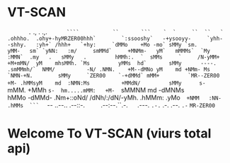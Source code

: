 # VT-SCAN
 ` ` ``     .`` ., .   .,.  ` `   ``     ````  ``     `````          ``       ```    `  `     ``  ``   `                        
   .ohhho.  .ohy+-hyMRZER00hhh`        `:ssooshy`   -+ysooyy-     `yhh-     -shhy.   :yh+` /hhh+   `+hy:    
    `dMMo    +Mo -mo` sMMy `sm.        yMM-   sm` `yNN:   :m/     smMMd`     +MNMm-   yM`   mMMMs`  `My       
     :MMN`  .my   .   sMMy   .         hMMh:.  `  sMMs     `     /N-yMM+     +M+mMN/  yM    mhsMMh. `Ms        
      yMMs  hd`       sMMy      ----.  .smMMmh/`  NMM/          -N/ .NMN.    +M--dMNo yM    md +NMm- Ms          
      `NMN-+N.        sMMy     `ZER00    `-+dMMd` mMM+         `MR--ZER00    +M- .hMMsyM    md  :NMN:Ms         
       +MMdN/         sMMy      ````` `s-   `mMM. +MMh    `s-  hm.....mMM:   +M-  `sMMNM    md   -dMNMs       
        hMMo         -dMMd-           .Nm+::oNd/   /dNh/:/dN/-yMh.   .hMMm: .yMo`   +NMM   :NN-   .hMMs  ``` ` ` 
        `--          ..--..            .--::-.`     `.--:--.``.-.`   `.---. `.-.`    .-.   .--.    `.-` `MR-ZER00 `
        
 # Welcome To VT-SCAN (viurs total api)       
 
